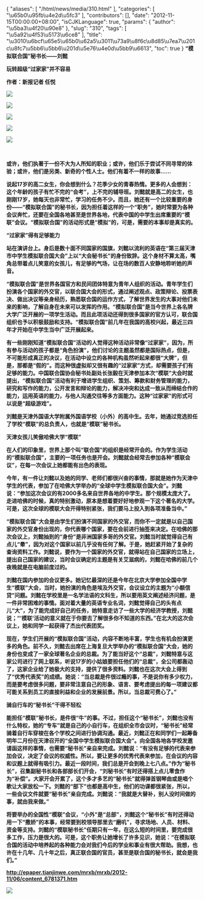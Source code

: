 {
    "aliases": [
        "/html/news/media/310.html"
    ],
    "categories": [
        "\u65b0\u95fb\u4e2d\u5fc3"
    ],
    "contributors": [],
    "date": "2012-11-15T00:00:00+08:00",
    "isCJKLanguage": true,
    "params": {
        "author": "\u5ba3\u4f20\u90e8"
    },
    "slug": "310",
    "tags": [
        "\u5a92\u4f53\u5173\u6ce8"
    ],
    "title": "\u3010\u6bcf\u65e5\u65b0\u62a5\u3011\u73a9\u8f6c\u8d85\u7ea7\u201c\u8fc7\u5bb6\u5bb6\u201d\u5e76\u4e0d\u5bb9\u6613",
    "toc": true
}
**“模拟联合国”秘书长——刘懿** 

**玩转超级“过家家”并不容易** 

**作者：新报记者 任悦** 

**![](https://cdn.tfls.online/mirror/full/b287e2e43ecf58a2dd25da5f47811c456ad96c54.jpg)**

**![](https://cdn.tfls.online/mirror/full/b72a25d6d3237013b67a439c20ef21fee81ac3a9.jpg)**

**![](https://cdn.tfls.online/mirror/full/2c90c0b6a2a667a79239a9962a10519c5525d771.jpg)**

**![](https://cdn.tfls.online/mirror/full/e3d7e18ba356fb8a959fab27ad02974d82ff18f2.jpg)**

**![](https://cdn.tfls.online/mirror/full/007df74ed3d1d1a65269e11d3a9d4ddab3a5c6b2.jpg)**

 

**或许，他们执著于一份不大为人所知的职业；或许，他们乐于尝试不同寻常的体验；或许，他们是另类、新奇的个性人士。他们有着不一样的故事……**

**说起17岁的高二女生，你会想到什么？花季少女的青春热情。更多的人会想到：这个年龄的孩子有忙不完的“会考”，上不完的辅导班。刘懿就是高二的女生，也刚刚17岁，她每天也非常忙，学习的任务不少。而且，她还有一个比较重要的身份——“模拟联合国”的秘书长，因为担任着这样的一个“职务”，她时常要为各种会议奔忙，还要在全国各地甚至是世界各地，代表中国的中学生出席重要的“模联”会议。“模拟联合国”的活动形式是“模拟”的，可是，需要的本事却是真实的。**

**“过家家”得有足够能力**

**站在演讲台上。身后是数十面不同国家的国旗，刘懿以流利的英语在“第三届天津市中学生模拟联合国大会”上以“大会秘书长”的身份致辞。这个身材不算太高，嘴角总带着点儿笑意的女孩儿，有足够的气场，让在场的数百人安静地聆听她的声音。**

**“模拟联合国”是世界各国官方和民间团体特意为青年人组织的活动。青年学生们扮演各个国家的外交官，以联合国大会的形式，通过阐述观点、政策辩论、投票表决、做出决议等亲身经历，熟悉联合国的运作方式，了解世界发生的大事对他们未来的影响，了解自身在未来可以发挥的作用。“模拟联合国”是当今世界上各名牌大学广泛开展的一项学生活动。而且此项活动还得到很多国家的官方认可，联合国组织也予以积极鼓励和支持。“模拟联合国”前几年在我国的高校兴起，最近三四年才开始在中学生当中广泛开展起来。**

**有一些刚刚知道“模拟联合国”活动的人觉得这种活动非常像“过家家”，因为，所有参与活动的孩子都是“角色扮演”，他们讨论的主题虽然都是国际热点，但是，不可能形成真正的决议，在活动中设立的各种机构虽然听起来都很“大牌”，但是，那都是“假的”。而这种很虚拟却又很有趣的“过家家”方式，却需要孩子们有足够的能力。中国联合国协会秘书处副处长张毅在天津参加本次“模联”大会时就提出，“模拟联合国”活动有利于增进学生组织、策划、筹款和财务管理的能力，研究和写作的能力，公开发言和辩论的能力，解决冲突和达成一致从而缔结合作的能力，运用英语的能力，与他人沟通交往等多方面能力。这种“过家家”的形式可以说是“超级游戏”。**

**刘懿是天津外国语大学附属外国语学校（小外）的高中生。去年，她通过竞选担任了学校“模联”的总负责人，也就是“模联”秘书长。**

**天津女孩儿笑傲哈佛大学“模联”**

**在人们的印象里，世界上那个叫“联合国”的组织是经常开会的。作为学生活动的“模拟联合国”，主要的一项任务也是开会。刘懿就会经常去参加各种“模联会议”，在每一次会议上她都能有出色的表现。**

**今年，有一件让刘懿以及她的同学、老师们都很兴奋的事情，那就是她作为天津中学生的代表，参加了在哈佛大学举办的“全球中学生模拟联合国大会”。刘懿说：“参加这次会议的有2000多名来自世界各地的中学生。那个规模太庞大了。走进哈佛的时候，真的特别激动，原本是想着要好好地参观一下这个著名的大学。可是，这次全球的模联大会开得特别紧张，我们要马上投入到各项准备当中。”**

**“模拟联合国”大会是由学生们扮演不同国家的外交官，而你不一定就是以自己国家的外交官身份出现的，你代表哪个国家，要在会前进行抽签来决定。在哈佛的那次会议上，刘懿抽到的“身份”是非洲国家多哥的外交官。刘懿当时就觉得自己有点儿“晕”，因为对这个国家以前几乎没有任何了解。于是，她赶紧开始了复杂的查询资料工作。刘懿说，要作为一个国家的外交官，就得站在自己国家的立场上，提出自己国家的建议，当时会议确定的主题是有关艾滋病的，刘懿在哈佛的前几个夜晚就是在电脑前度过的。**

**刘懿在国内参加的会议更多。她记忆最深的还是今年在北京大学参加全国中学生“模联”大会，当时，她扮演的角色是埃及外交官，会议设立的主题为“小额信贷”问题。刘懿在学校里是一名学法语的文科生，所以要用英文阐述经济问题，是一件非常困难的事情。面对着大量的英语专业名词，刘懿觉得自己的头有点儿“大”，为了能完成好自己的任务，她特意走访了一些大学的经济学教授，刘懿说；“‘模联’活动的意义就在于你要去了解很多你不知道的东西。”在北大的这次会议上，她和同学一起获得了杰出代表团奖。**

**现在，学生们开展的“模拟联合国”活动，内容不断地丰富，学生也有机会扮演更多的角色。前不久，刘懿去出席在上海复旦大学举办的“模拟联合国”大会，她的身份也变成了一家全球著名企业的总裁。为了能当好这个“总裁”，刘懿特意与这家公司进行了网上联系，听说17岁的小姑娘要担任他们的“总裁”，全公司都轰动了，这家企业给了她极大的支持，提供了很多资料。刘懿也在这次大会上得到了“优秀代表奖”的成绩。她说：“当总裁是件很过瘾的事，不是说你有多少权力，而是要考虑很多问题，要非常注意自己的形象、语言、要考虑提出的每一项建议都可能关系到员工的直接利益和企业的发展前景。所以，当总裁可费心了。”**

**骑自行车的“秘书长”干得不轻松**

**能担任“模联”秘书长，是件很“牛”的事。不过，担任这个“秘书长”，刘懿也没有什么特权，她的“专车”就是自己的小自行车，在组织全市会议时，“秘书长”经常骑着自行车穿梭在各个学校之间进行协调沟通。最近，刘懿正在和同学们一起筹备明年二月份在天津召开的“全国中学生模拟联合国大会”。向全国各地各学校发邀请函这样的事情，也需要“秘书长”亲自来完成。刘懿说：“有没有足够的代表来参加会议，决定了会议的权威性。所以，要让更多的优秀代表来参加，在会议的内容和议题上就得有吸引力。最近一段时间，我们总是开会到晚上七八点。”作为“秘书长”，召集副秘书长和各部部长们开会，“刘秘书长”有时还得搭上点儿零食作为“补偿”。大家开会开累了，这个多才多艺的“秘书长”就得弹首钢琴曲或是唱个歌让大家放松一下。刘懿的“部下”也都是高中生，他们的功课都很紧张，所以，一些会议文件就要“秘书长”亲自完成。刘懿说：“我就是大替补，别人没时间做的事，就由我来做。”**

**将要举办的全国性“模联”会议，“小外”是“总部”，刘懿这个“秘书长”有时还得动用一下“撒娇”的本事，经常要到校领导那里去“磨叽”，寻求场地、人员、材料、资金等支持。刘懿的“模联秘书长”任期只有一年，在这么短的时间里，要完成很多工作，压力是很大的。可是，这个职务让她增长了许多见识，她说：“在模拟联合国的活动中培养起的各种能力会对我们今后的学业和事业有很大帮助。我想，也许在十几年、几十年之后，真正联合国的官员，甚至是联合国的秘书长，就会是我们。”**

**<http://epaper.tianjinwe.com/mrxb/mrxb/2012-11/06/content_6781371.htm>**

**![](https://cdn.tfls.online/mirror/full/eb79fe137f235b7ad2bcaccbaa8fbc48310218aa.jpg)**

